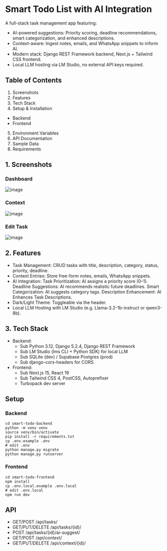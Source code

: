 # Smart Todo List with AI Integration

A full-stack task management app featuring:
- AI-powered suggestions: Priority scoring, deadline recommendations, smart categorization, and enhanced descriptions.
- Context-aware: Ingest notes, emails, and WhatsApp snippets to inform AI.
- Modern stack: Django REST Framework backend, Next.js + Tailwind CSS frontend.
- Local LLM hosting via LM Studio, no external API keys required.

## Table of Contents 
1. Screenshots
2. Features
3. Tech Stack
4. Setup & Installation
  - Backend
  - Frontend
5. Environment Variables
6. API Documentation
7. Sample Data
8. Requirements

## 1. Screenshots

### Dashboard
![image](https://github.com/user-attachments/assets/7add74de-ca49-43d9-a308-1e5962fc68af)

### Context 
![image](https://github.com/user-attachments/assets/67bc00d5-c4e6-457d-8d05-9bc12108ac66)

### Edit Task
![image](https://github.com/user-attachments/assets/bf098053-35ed-4dd8-832f-5dfd4ebeb19e)

## 2. Features
- Task Management: CRUD tasks with title, description, category, status, priority, deadline.
- Context Entries: Store free-form notes, emails, WhatsApp snippets.
- AI Integration:
Task Prioritization: AI assigns a priority score (0–1).
Deadline Suggestions: AI recommends realistic future deadlines.
Smart Categorization: AI suggests category tags.
Description Enhancement: AI Enhances Task Descriptions.
- Dark/Light Theme: Toggleable via the header.
- Local LLM Hosting with LM Studio (e.g. Llama-3.2-1b-instruct or qwen3-8b).

## 3. Tech Stack

- Backend:
  - Sub Python 3.12, Django 5.2.4, Django REST Framework
  - Sub LM Studio (lms CLI + Python SDK) for local LLM
  - Sub SQLite (dev) / Supabase Postgres (prod)
  - Sub django-cors-headers for CORS
- Frontend:
  - Sub Next.js 15, React 19
  - Sub Tailwind CSS 4, PostCSS, Autoprefixer
  - Turbopack dev server

## Setup

### Backend
```
cd smart-todo-backend
python -m venv venv
source venv/bin/activate
pip install -r requirements.txt
cp .env.example .env
# edit .env
python manage.py migrate
python manage.py runserver
```

### Frontend
```
cd smart-todo-frontend
npm install
cp .env.local.example .env.local
# edit .env.local
npm run dev
```

## API
- GET/POST /api/tasks/
- GET/PUT/DELETE /api/tasks/{id}/
- POST /api/tasks/{id}/ai-suggest/
- GET/POST /api/context/
- GET/PUT/DELETE /api/context/{id}/
